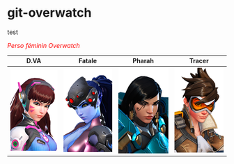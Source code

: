 # git-overwatch
test



<span style="color:red"> *Perso féminin Overwatch*</span>

D.VA | Fatale | Pharah | Tracer
---------------- | ---------------- | ---------------- | ---------------- 
![Github Logo](/DVA.png) | ![Github Logo](/Fatale.png) | ![Github Logo](/Pharah.png) | ![Github Logo](/Tracer.png)

